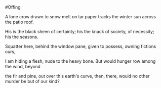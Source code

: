 #Offing

A lone crow drawn to snow melt on tar paper
tracks the winter sun across the patio roof.

His is the black sheen of certainty; his the knack
of society, of necessity; his the seasons.

Squatter here, behind the window pane,
given to possess, owning fictions ours,

I am hiding a flesh, nude to the heavy bone.
But would hunger row among the wind, beyond

the fir and pine, out over this earth's curve,
then, there, would no other murder be but of our kind?